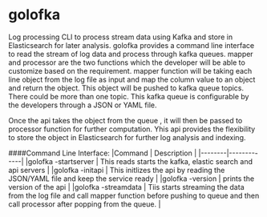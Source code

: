 golofka
=======
Log processing CLI to process stream data using Kafka and store in Elasticsearch for later analysis. golofka provides a command line interface to read the stream of log data and process through kafka queues. mapper and processor are the two functions which the developer will be able to customize based on the requirement. mapper function will be taking each line object from the log file as input and map the column value to an object and return the object. This object will be pushed to kafka queue topics. There could be more than one topic. This kafka queue is configurable by the developers through a JSON or YAML file. 

Once the api takes the object from the queue , it will then be passed to processor function for further computation. Yhis api provides the flexibility to store the object in Elasticsearch for further log analysis and indexing.

####Command Line Interface:
|Command | Description |
|--------|-------------|
|golofka -startserver        |	This reads starts the kafka, elastic search and api servers	|
|golofka -initapi            |	This initlizes the api by reading the JSON/YAML file and keep the service ready	|
|golofka -version            |	prints the version of the api	|
|golofka -streamdata         |	Tiis starts streaming the data from the log file and call mapper function before pushing to queue and then call processor after popping from the queue.	|
